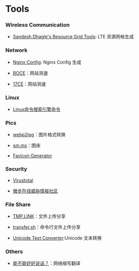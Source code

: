 # Tools


### Wireless Communication

- [Sandesh Dhagle's Resource Grid Tools](http://dhagle.in/LTE): LTE 资源网格生成

### Network

- [Nginx Config](https://www.digitalocean.com/community/tools/nginx): Nginx Config 生成

- [BOCE](https://www.boce.com/)：网站测速

- [17CE](https://www.17ce.com/)：网站测速

### Linux

- [Linux命令搜索引擎命令](https://ningyu1.github.io/linux-command/)

### Pics

- [webp2jpg](https://renzhezhilu.github.io/webp2jpg-online/)：图片格式转换

- [sm.ms](https://sm.ms/)：图床

- [Favicon Generator](https://realfavicongenerator.net/)

### Security

- [Virustotal](https://www.virustotal.com/gui/home/upload)

- [微步在线威胁情报社区](https://x.threatbook.cn/)

### File Share

- [TMP.LINK](https://app.tmp.link/)：文件上传分享

- [transfer.sh](https://transfer.sh/)：命令行文件上传分享

- [Unicode Text Converter](http://qaz.wtf/u/convert.cgi):Unicode 文本转换

### Others

- [能不能好好说话？](https://lab.magiconch.com/nbnhhsh/)：网络缩写翻译

